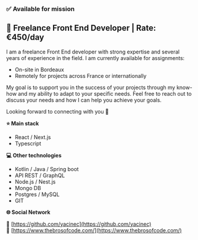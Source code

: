 ### ✅ Available for mission

## 🎯 Freelance Front End Developer | Rate: €450/day

I am a freelance Front End developer with strong expertise and several years of experience in the field. I am currently available for assignments:

- On-site in Bordeaux
- Remotely for projects across France or internationally

My goal is to support you in the success of your projects through my know-how and my ability to adapt to your specific needs. Feel free to reach out to discuss your needs and how I can help you achieve your goals.

Looking forward to connecting with you 👋

**⭐️ Main stack**

- React / Next.js
- Typescript

**💻 Other technologies**

- Kotlin / Java / Spring boot
- API REST / GraphQL
- Node.js / Nest.js
- Mongo DB
- Postgres / MySQL
- GIT

**🌐 Social Network**

🔗 [https://github.com/yacinec](https://github.com/yacinec)<br>
🔗 [https://www.thebrosofcode.com/](https://www.thebrosofcode.com/)
